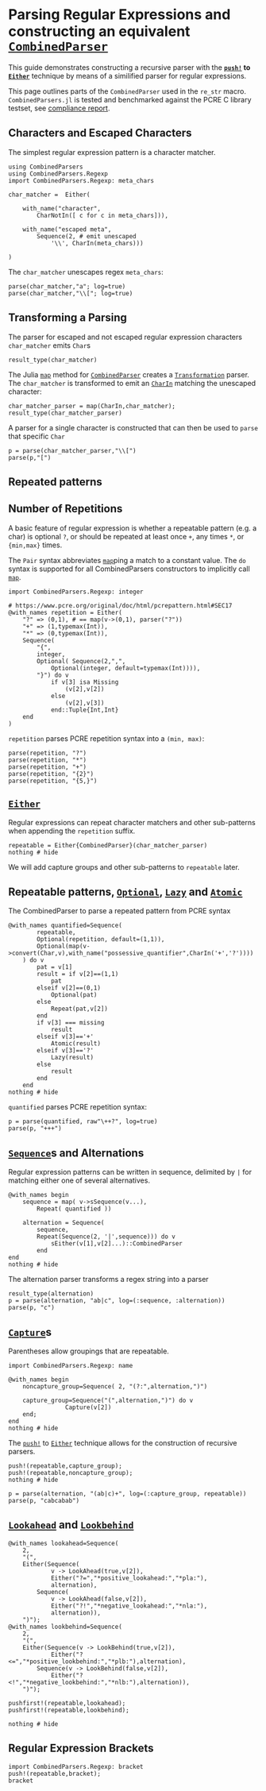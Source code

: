 # Parsing Regular Expressions and constructing an equivalent [`CombinedParser`](@ref)
This guide demonstrates constructing a recursive parser with the 
**[`push!`](@ref) to [`Either`](@ref)** technique by means of a similified parser for regular expressions. 

This page outlines parts of the `CombinedParser` used in the `re_str` macro.
`CombinedParsers.jl` is tested and benchmarked against the PCRE C library testset, see [compliance report](man/pcre-compliance.html).

## Characters and Escaped Characters
The simplest regular expression pattern is a character matcher.
```@example session
using CombinedParsers
using CombinedParsers.Regexp
import CombinedParsers.Regexp: meta_chars

char_matcher =  Either(
    
    with_name("character", 
        CharNotIn([ c for c in meta_chars])),
    
    with_name("escaped meta", 
        Sequence(2, # emit unescaped
            '\\', CharIn(meta_chars)))
    
)
```

The `char_matcher` unescapes regex `meta_chars`:
```@repl session
parse(char_matcher,"a"; log=true)
parse(char_matcher,"\\["; log=true)
```

## Transforming a Parsing
The parser for escaped and not escaped regular expression characters `char_matcher` emits `Char`s
```@repl session
result_type(char_matcher)
```

The Julia [`map`](@ref) method for [`CombinedParser`](@ref) creates a [`Transformation`](@ref) parser.
The `char_matcher` is transformed to emit an [`CharIn`](@ref) matching the unescaped character:
```@repl session
char_matcher_parser = map(CharIn,char_matcher);
result_type(char_matcher_parser)
```

A parser for a single character is constructed that can then be used to `parse` that specific `Char`
```@repl session
p = parse(char_matcher_parser,"\\[")
parse(p,"[")
```
## Repeated patterns

## Number of Repetitions
A basic feature of regular expression is whether a repeatable pattern (e.g. a char) is optional `?`, or should be repeated at least once `+`, any times `*`, or `{min,max}` times.

The `Pair` syntax abbreviates [`map`](@ref)ping a match to a constant value.
The `do` syntax is supported for all CombinedParsers constructors to implicitly call [`map`](@ref).
```@example session
import CombinedParsers.Regexp: integer

# https://www.pcre.org/original/doc/html/pcrepattern.html#SEC17
@with_names repetition = Either(
    "?" => (0,1), # == map(v->(0,1), parser("?"))
    "+" => (1,typemax(Int)),
    "*" => (0,typemax(Int)),
    Sequence(
        "{", 
        integer,
        Optional( Sequence(2,",",
            Optional(integer, default=typemax(Int)))),
        "}") do v
            if v[3] isa Missing
                (v[2],v[2])
            else
                (v[2],v[3])
            end::Tuple{Int,Int}
    end
)
```

`repetition` parses PCRE repetition syntax into a `(min, max)`:
```@repl session
parse(repetition, "?")
parse(repetition, "*")
parse(repetition, "+")
parse(repetition, "{2}")
parse(repetition, "{5,}")
```

## [`Either`](@ref)
Regular expressions can repeat character matchers and other sub-patterns when appending the `repetition` suffix.
```@example session
repeatable = Either{CombinedParser}(char_matcher_parser)
nothing # hide
```
We will add capture groups and other sub-patterns to `repeatable` later.




## Repeatable patterns, [`Optional`](@ref), [`Lazy`](@ref) and [`Atomic`](@ref)
The CombinedParser to parse a repeated pattern from PCRE syntax
```@example session
@with_names quantified=Sequence(
        repeatable,
        Optional(repetition, default=(1,1)),
        Optional(map(v->convert(Char,v),with_name("possessive_quantifier",CharIn('+','?'))))
    ) do v
        pat = v[1]
        result = if v[2]==(1,1)
            pat
        elseif v[2]==(0,1)
            Optional(pat)
        else
            Repeat(pat,v[2])
        end
        if v[3] === missing
            result
        elseif v[3]=='+'
            Atomic(result)
        elseif v[3]=='?'
            Lazy(result)
        else
            result
        end
    end
nothing # hide
```

`quantified` parses PCRE repetition syntax:
```@repl session
p = parse(quantified, raw"\++?", log=true)
parse(p, "+++")
```



## [`Sequence`](@ref)s and Alternations
Regular expression patterns can be written in sequence, delimited by `|` for matching either one of several alternatives.


```@example session
@with_names begin
    sequence = map( v->sSequence(v...),
        Repeat( quantified ))

    alternation = Sequence(
        sequence, 
        Repeat(Sequence(2, '|',sequence))) do v
            sEither(v[1],v[2]...)::CombinedParser
        end
end
nothing # hide
```

The alternation parser transforms a regex string into a parser
```@repl session
result_type(alternation)
p = parse(alternation, "ab|c", log=(:sequence, :alternation))
parse(p, "c")
```

## [`Capture`](@ref)s
Parentheses allow groupings that are repeatable.
```@example session
import CombinedParsers.Regexp: name

@with_names begin
    noncapture_group=Sequence( 2, "(?:",alternation,")")

    capture_group=Sequence("(",alternation,")") do v
                Capture(v[2])
    end;
end
nothing # hide
```

The [`push!`](@ref) to [`Either`](@ref) technique allows for the construction of recursive parsers.
```@example session
push!(repeatable,capture_group);
push!(repeatable,noncapture_group);
nothing # hide
```


```@repl session
p = parse(alternation, "(ab|c)+", log=(:capture_group, repeatable))
parse(p, "cabcabab")
```


## [`Lookahead`](@ref) and [`Lookbehind`](@ref)


```@example session
@with_names lookahead=Sequence(
    2,
    "(",
    Either(Sequence(
            v -> LookAhead(true,v[2]),
            Either("?=","*positive_lookahead:","*pla:"),
            alternation),
        Sequence(
            v -> LookAhead(false,v[2]),
            Either("?!","*negative_lookahead:","*nla:"),
            alternation)),
    ")");
@with_names lookbehind=Sequence(
    2,
    "(",
    Either(Sequence(v -> LookBehind(true,v[2]),
            Either("?<=","*positive_lookbehind:","*plb:"),alternation),
        Sequence(v -> LookBehind(false,v[2]),
            Either("?<!","*negative_lookbehind:","*nlb:"),alternation)),
    ")");

pushfirst!(repeatable,lookahead);
pushfirst!(repeatable,lookbehind);

nothing # hide
```

## Regular Expression Brackets
```@example session
import CombinedParsers.Regexp: bracket
push!(repeatable,bracket);
bracket
```


